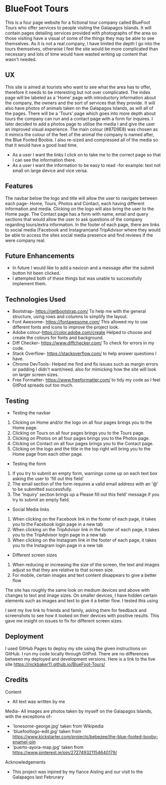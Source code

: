 # BlueFoot Tours 

This is a four page website for a fictional tour company called BlueFoot Tours who offer services to people visiting the Galapagos Islands. 
It will contain pages detailing services provided with photographs of the area so those visiting have a visual of some of the things they 
may be able to see themselves. As it is not a real company, I have limited the depth I go into the tours themselves, otherwise I feel the 
site would be more complicated than necessary and lots of time would have wasted writing up content that wasn't needed. 

## UX

This site is aimed at tourists who want to see what the area has to offer, therefore it needs to be interesting but not over complicated.
The index page will be labeled as a 'Home' page with introductory information about the company, the owners and the sort of services that 
they provide. It will also have photos of animals taken on the Galapagos Islands, as will all of the pages. There will be a 'Tours' page 
which goes into more depth about tours the company can run and a contact page with a form for inquires. I later decided to add a photos 
page to utilise the media I and give the user an improved visual experience. The main colour (#87D9E8) was chosen as it mimics the colour of the feet of the animal the company is named after, the Blue Footed Boobie.
I also re-sized and compressed all of the media so that it would have a good load time.
* As a user I want the links I click on to take me to the correct page so that I can see the information there.
* As a user I want the information to be easy to read -for example: text not small on large device and vice versa.

## Features

The navbar below the logo and title will allow the user to navigate between each page- Home, Tours, Photos and Contact, each having different 
information and media. Clicking on the logo will also bring the user to the Home page. 
The Contact page has a form with name, email and query sections that would allow the user to ask questions of the company regarding
tours/extra information. 
In the footer of each page, there are links to social media (Facebook and Instagram)and TripAdvisor where they would be able to access the 
sites social media presence and find reviews if the were company real.

## Future Enhancements

* In future I would like to add a navicon and a message after the submit button hit been clicked.
* I attempted both of these things but was unable to successfully implement them.

## Technologies Used

* Bootstrap- https://getbootstrap.com/ To help me with the general structure, using rows and columns to simplify the layout.
* Font Awesome- https://fontawesome.com/ This allowed my to use different fonts and icons to improve the project look.
* Adobe colour-https://color.adobe.com/create Helped to choose and create the colours for fonts and background.
* Diff Checker- https://www.diffchecker.com/ To check for errors in my code.
* Stack Overflow- https://stackoverflow.com/ to help answer questions I have.
* Chrome DevTools- Helped me find and fix issues such as margin errors or padding I didn't want/need. also for mimicking how the site will look on larger screen sizes.
* Free Formatter- https://www.freeformatter.com/ to tidy my code as I feel GitPod spreads out too much.

## Testing

* Testing the navbar 
1. Clicking on Home and/or the logo on all four pages brings you to the Home page.
2. Clicking on Tours on all four pages brings you to the Tours page.
3. Clicking on Photos on all four pages brings you to the Photos page.
4. Clicking on Contact on all four pages brings you to the Contact page.
5. Clicking on the logo and the title in the top right will bring you to the Home page from each other page.
          
* Testing the form 
1. If you try to submit an empty form, warnings come up on each text box asking the user to 'fill out this field'
2. The email section of the form requires a valid email address with an '@' to be submitted successfully.
3. The 'Inquiry' section brings up a Please fill out this field' message if you try to submit an empty field. 

* Social Media links
1. When clicking on the Facebook link in the footer of each page, it takes you to the Facebook login page in a new tab
2. When clicking on the TripAdvisor link in the footer of each page, it takes you to the TripAdvisor login page in a new tab
3. When clicking on the Instagram link in the footer of each page, it takes you to the Instagram login page in a new tab

* Different screen sizes
1. When reducing or increasing the size of the screen, the text and images adjust so that they are relative to that screen size.
2. For mobile, certain images and text content disappears to give a better flow

The site has roughly the same look on medium devices and above with changes to text and image sizes. On smaller devices, I have 
hidden certain elements such as images and text to give it a better flow. I tested this using 

I sent my live link to friends and family, asking them for feedback and screenshots to see how it looked on their devices with positive results. This gave me insight on issues to fix for different screen sizes.


## Deployment
I used GitHub Pages to deploy my site using the given instructions on GitHub.
I run my code locally through GitPod. There are no differences between my deployed and development versions.
Here is a link to the live site https://nickbaker11.github.io/BlueFoot-Tours/

## Credits
Content
* All text was written by me

Media- All images are photos taken by myself on the Galapagos Islands, with the exceptions of-
* 'lonesome-george.jpg' taken from Wikipedia
* 'bluefootlogo-edit.jpg' taken from https://www.kickstarter.com/projects/bebezee/the-blue-footed-booby-enamel-pin  
* 'puerto-ayora-map.jpg'  taken from https://www.pinterest.ie/pin/272749321154640179/         

Acknowledgements
* This project was inpired by my fiance Aisling and our visit to the Galapagos last Februrary
